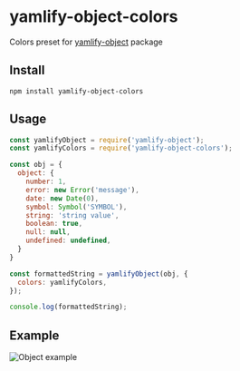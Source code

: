 # yamlify-object-colors

Colors preset for [yamlify-object](https://github.com/eugeny-dementev/yamlify-object) package

## Install

```
npm install yamlify-object-colors
```

## Usage

``` js
const yamlifyObject = require('yamlify-object');
const yamlifyColors = require('yamlify-object-colors');

const obj = {
  object: {
    number: 1,
    error: new Error('message'),
    date: new Date(0),
    symbol: Symbol('SYMBOL'),
    string: 'string value',
    boolean: true,
    null: null,
    undefined: undefined,
  }
}

const formattedString = yamlifyObject(obj, {
  colors: yamlifyColors,
});

console.log(formattedString);
```

## Example

![Object example](/terminal.png?raw=true "Object formatting example")
